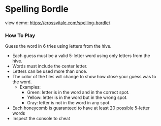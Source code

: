 # Spelling Bordle

view demo: https://crossvitale.com/spelling-bordle/

### How To Play
Guess the word in 6 tries using letters from the hive.
- Each guess must be a valid 5-letter word using only letters from the hive.
- Words must include the center letter.
- Letters can be used more than once.
- The color of the tiles will change to show how close your guess was to the word.
    - Examples:
        - Green: letter is in the word and in the correct spot.
        - Yellow: letter is in the word but in the wrong spot.
        - Gray: letter is not in the word in any spot.
- Each honeycomb is guaranteed to have at least 20 possible 5-letter words
- Inspect the console to cheat
